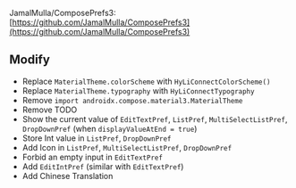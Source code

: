 JamalMulla/ComposePrefs3: [https://github.com/JamalMulla/ComposePrefs3](https://github.com/JamalMulla/ComposePrefs3)

## Modify
* Replace `MaterialTheme.colorScheme` with `HyLiConnectColorScheme()`
* Replace `MaterialTheme.typography` with `HyLiConnectTypography`
* Remove `import androidx.compose.material3.MaterialTheme`
* Remove TODO
* Show the current value of `EditTextPref`, `ListPref`, `MultiSelectListPref`, `DropDownPref` (when `displayValueAtEnd = true`)
* Store Int value in `ListPref`, `DropDownPref`
* Add Icon in `ListPref`, `MultiSelectListPref`, `DropDownPref`
* Forbid an empty input in `EditTextPref`
* Add `EditIntPref` (similar with `EditTextPref`)
* Add Chinese Translation